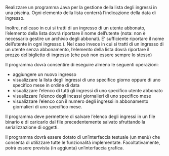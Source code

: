 Realizzare un programma Java per la gestione della lista degli ingressi in una piscina. 
Ogni elemento della lista conterrà l’indicazione della data di ingresso. 

Inoltre, nel caso in cui si tratti di un ingresso di un utente abbonato, l’elemento della lista dovrà riportare il nome dell’utente (nota: non è necessario gestire un archivio degli abbonati. E’ sufficiente riportare il nome dell’utente in ogni ingresso.). 
Nel caso invece in cui si tratti di un ingresso di un utente senza abbonamento, l’elemento della lista dovrà riportare il prezzo del biglietto di ingresso (che può non essere sempre lo stesso)

Il programma dovrà consentire di eseguire almeno le seguenti operazioni:
* aggiungere un nuovo ingresso
* visualizzare la lista degli ingressi di uno specifico giorno oppure di uno specifico mese in ordine di data
* visualizzare l’elenco di tutti gli ingressi di uno specifico utente abbonato
* visualizzare l’elenco degli incassi giornalieri di uno specifico mese
* visualizzare l’elenco con il numero degli ingressi in abbonamento giornalieri di uno specifico mese.

Il programma deve permettere di salvare l’elenco degli ingressi in un file binario e di caricarlo dal file precedentemente salvato sfruttando la serializzazione di oggetti.

Il programma dovrà essere dotato di un’interfaccia testuale (un menù) che consenta di utilizzare tutte le funzionalità implementate. Facoltativamente, potrà essere prevista (in aggiunta) un’interfaccia grafica.
